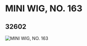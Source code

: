 # MINI WIG, NO. 163
## 32602
![MINI WIG, NO. 163](https://lc-www-live-s.legocdn.com/media/bricks/5/2/6192197.jpg)